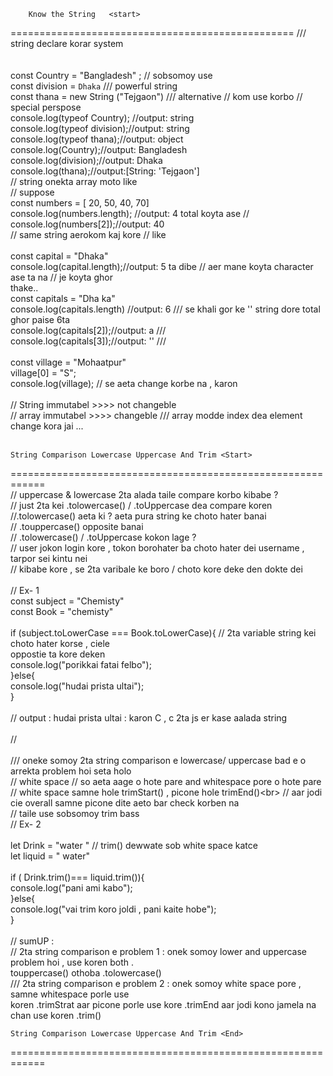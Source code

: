 
        Know the String   <start>
=================================================
/// string declare korar system <br>
<br>
<br>
const Country = "Bangladesh" ; // sobsomoy use<br>
const division = `Dhaka` /// powerful string<br>
 const thana = new String ("Tejgaon") /// alternative // kom use korbo // special perspose<br>
console.log(typeof Country); //output: string<br>
console.log(typeof division);//output: string<br>
console.log(typeof thana);//output: object<br>
console.log(Country);//output: Bangladesh<br>
console.log(division);//output: Dhaka<br>
console.log(thana);//output:[String: 'Tejgaon'] <br>
// string onekta array moto  like <br>
// suppose <br>
const numbers = [ 20, 50, 40, 70]<br>
console.log(numbers.length); //output: 4 total koyta ase // <br>
console.log(numbers[2]);//output: 40<br>
// same string aerokom kaj kore // like<br>
<br>
const capital = "Dhaka"<br>
console.log(capital.length);//output: 5 ta dibe // aer mane koyta character ase ta na // je koyta ghor<br> thake..<br>
const capitals = "Dha ka"<br>
console.log(capitals.length) //output: 6 /// se khali gor ke '' string dore total ghor paise 6ta<br>
console.log(capitals[2]);//output: a ///<br>
console.log(capitals[3]);//output: '' ///<br>
<br>
const village = "Mohaatpur"<br>
village[0] = "S";<br>
console.log(village);  // se aeta change korbe na , karon<br>
<br>
// String immutabel >>>> not changeble<br>
// array immutabel >>>>  changeble /// array modde index dea element change kora jai ...<br>
<br>

    String Comparison Lowercase Uppercase And Trim <Start>
============================================================
<br>
// uppercase & lowercase 2ta alada taile compare korbo kibabe ? <br>
// just 2ta kei .tolowercase() / .toUppercase dea compare koren<br>
//.tolowercase() aeta ki ? aeta pura string ke choto hater banai <br>
// .touppercase() opposite banai<br>
// .tolowercase() / .toUppercase kokon lage ?<br>
// user jokon login kore , tokon borohater ba choto hater dei username , tarpor sei kintu nei <br>
// kibabe kore , se 2ta varibale ke boro / choto kore deke den dokte dei<br>
<br>
// Ex- 1<br>
const subject = "Chemisty"<br>
const Book = "chemisty"<br>
<br>
if (subject.toLowerCase === Book.toLowerCase){ // 2ta variable string kei choto hater korse , ciele<br> oppostie ta kore deken <br>
    console.log("porikkai fatai felbo");<br>
}else{<br>
    console.log("hudai prista ultai"); <br>
}<br>
<br>
// output : hudai prista ultai : karon C , c 2ta js er kase aalada string <br>
<br>
// <br>
<br>
/// oneke somoy 2ta string comparison e lowercase/ uppercase bad e o arrekta problem hoi seta holo<br>
// white space // so aeta aage o hote pare and whitespace pore o hote pare <br>
// white space samne hole trimStart() , picone hole trimEnd()\<br>
// aar jodi cie overall samne picone dite aeto bar check korben na <br>
// taile use sobsomoy trim bass <br>
// Ex- 2<br>
<br>
let Drink = "water " // trim() dewwate sob white space katce<br>
let liquid = "  water"<br>
<br>
if ( Drink.trim()=== liquid.trim()){<br>
    console.log("pani ami kabo");<br>
}else{<br>
    console.log("vai trim koro joldi , pani kaite hobe");<br>
}<br>
<br>
// sumUP :<br>
// 2ta string comparison e problem 1 : onek somoy lower and uppercase problem hoi , use koren both .<br>touppercase()  othoba .tolowercase()<br>
/// 2ta string comparison e problem 2 : onek somoy white space pore , samne whitespace porle use<br>  koren     .trimStrat  aar picone porle use kore .trimEnd  aar jodi kono jamela na chan use koren .trim()<br>

    String Comparison Lowercase Uppercase And Trim <End>
============================================================